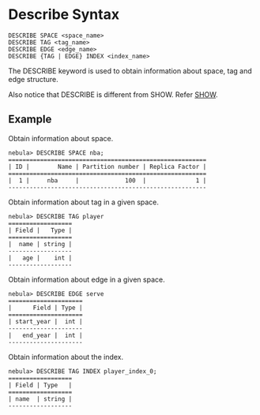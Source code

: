 # Describe Syntax

```ngql
DESCRIBE SPACE <space_name>
DESCRIBE TAG <tag_name>
DESCRIBE EDGE <edge_name>
DESCRIBE {TAG | EDGE} INDEX <index_name>
```

The DESCRIBE keyword is used to obtain information about space, tag and edge structure.

Also notice that DESCRIBE is different from SHOW. Refer [SHOW](show-syntax.md).

## Example

Obtain information about space.

```ngql
nebula> DESCRIBE SPACE nba;
========================================================
| ID |        Name | Partition number | Replica Factor |
========================================================
|  1 |     nba     |             100  |              1 |
--------------------------------------------------------  
```

Obtain information about tag in a given space.

```ngql
nebula> DESCRIBE TAG player
==================
| Field |   Type |
==================
|  name | string |
------------------
|   age |    int |
------------------  
```

Obtain information about edge in a given space.

```ngql
nebula> DESCRIBE EDGE serve
=====================
|      Field | Type |
=====================
| start_year |  int |
---------------------
|   end_year |  int |
---------------------
```

Obtain information about the index.

```ngql
nebula> DESCRIBE TAG INDEX player_index_0;
==================
| Field | Type   |
==================
| name  | string |
------------------
```
